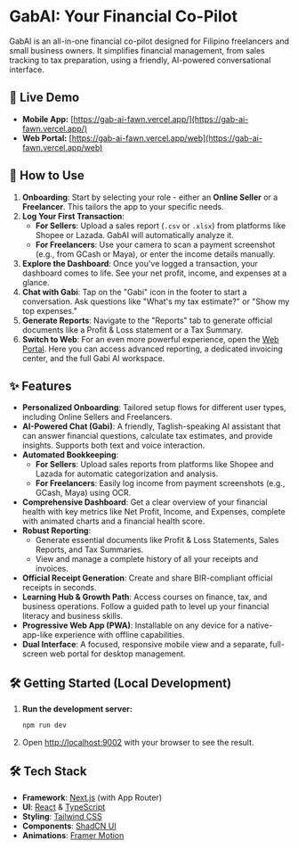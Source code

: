 # GabAI: Your Financial Co-Pilot

GabAI is an all-in-one financial co-pilot designed for Filipino freelancers and small business owners. It simplifies financial management, from sales tracking to tax preparation, using a friendly, AI-powered conversational interface.

## 🚀 Live Demo

- **Mobile App:** [https://gab-ai-fawn.vercel.app/](https://gab-ai-fawn.vercel.app/)
- **Web Portal:** [https://gab-ai-fawn.vercel.app/web](https://gab-ai-fawn.vercel.app/web)

## 🤔 How to Use

1.  **Onboarding**: Start by selecting your role - either an **Online Seller** or a **Freelancer**. This tailors the app to your specific needs.
2.  **Log Your First Transaction**:
    *   **For Sellers**: Upload a sales report (`.csv` or `.xlsx`) from platforms like Shopee or Lazada. GabAI will automatically analyze it.
    *   **For Freelancers**: Use your camera to scan a payment screenshot (e.g., from GCash or Maya), or enter the income details manually.
3.  **Explore the Dashboard**: Once you've logged a transaction, your dashboard comes to life. See your net profit, income, and expenses at a glance.
4.  **Chat with Gabi**: Tap on the "Gabi" icon in the footer to start a conversation. Ask questions like "What's my tax estimate?" or "Show my top expenses."
5.  **Generate Reports**: Navigate to the "Reports" tab to generate official documents like a Profit & Loss statement or a Tax Summary.
6.  **Switch to Web**: For an even more powerful experience, open the [Web Portal](https://gab-ai-fawn.vercel.app/web). Here you can access advanced reporting, a dedicated invoicing center, and the full Gabi AI workspace.

## ✨ Features

- **Personalized Onboarding**: Tailored setup flows for different user types, including Online Sellers and Freelancers.
- **AI-Powered Chat (Gabi)**: A friendly, Taglish-speaking AI assistant that can answer financial questions, calculate tax estimates, and provide insights. Supports both text and voice interaction.
- **Automated Bookkeeping**:
    - **For Sellers**: Upload sales reports from platforms like Shopee and Lazada for automatic categorization and analysis.
    - **For Freelancers**: Easily log income from payment screenshots (e.g., GCash, Maya) using OCR.
- **Comprehensive Dashboard**: Get a clear overview of your financial health with key metrics like Net Profit, Income, and Expenses, complete with animated charts and a financial health score.
- **Robust Reporting**:
    - Generate essential documents like Profit & Loss Statements, Sales Reports, and Tax Summaries.
    - View and manage a complete history of all your receipts and invoices.
- **Official Receipt Generation**: Create and share BIR-compliant official receipts in seconds.
- **Learning Hub & Growth Path**: Access courses on finance, tax, and business operations. Follow a guided path to level up your financial literacy and business skills.
- **Progressive Web App (PWA)**: Installable on any device for a native-app-like experience with offline capabilities.
- **Dual Interface**: A focused, responsive mobile view and a separate, full-screen web portal for desktop management.

## 🛠️ Getting Started (Local Development)

1.  **Run the development server:**
    ```bash
    npm run dev
    ```
2.  Open [http://localhost:9002](http://localhost:9002) with your browser to see the result.

## 🛠️ Tech Stack

- **Framework**: [Next.js](https://nextjs.org/) (with App Router)
- **UI**: [React](https://react.dev/) & [TypeScript](https://www.typescriptlang.org/)
- **Styling**: [Tailwind CSS](https://tailwindcss.com/)
- **Components**: [ShadCN UI](https://ui.shadcn.com/)
- **Animations**: [Framer Motion](https://www.framer.com/motion/)
